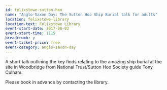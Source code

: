 ```yaml
---
id: felixstowe-sutton-hoo
name: "Anglo-Saxon Day: The Sutton Hoo Ship Burial talk for adults"
location: felixstowe-library
location-text: Felixstowe Library
event-start-date: 2017-08-03
event-start-time: 1115
breadcrumb: y
event-ticket-price: free
event-category: anglo-saxon-day
---
```


A short talk outlining the key finds relating to the amazing ship burial at the site in Woodbridge from National Trust/Sutton Hoo Society guide Tony Culham.

Please book in advance by contacting the library.
